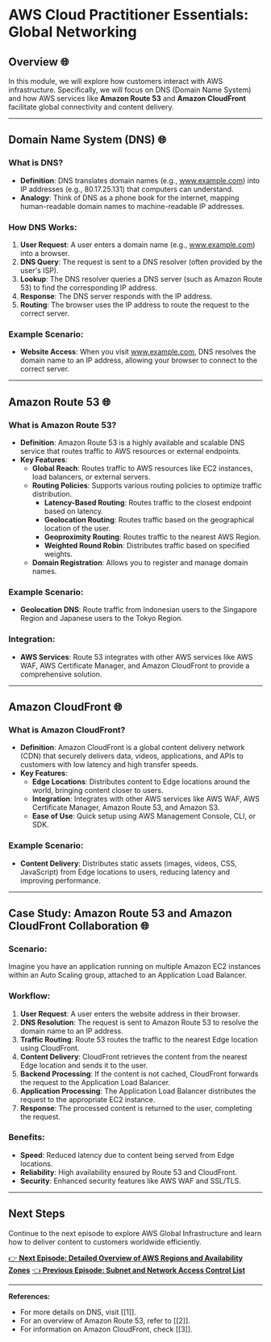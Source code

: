 # AWS Cloud Practitioner Essentials: Global Networking

## Overview 🌐

In this module, we will explore how customers interact with AWS infrastructure. Specifically, we will focus on DNS (Domain Name System) and how AWS services like **Amazon Route 53** and **Amazon CloudFront** facilitate global connectivity and content delivery.

---

## Domain Name System (DNS) 🌐

### What is DNS?
- **Definition**: DNS translates domain names (e.g., www.example.com) into IP addresses (e.g., 80.17.25.131) that computers can understand.
- **Analogy**: Think of DNS as a phone book for the internet, mapping human-readable domain names to machine-readable IP addresses.

### How DNS Works:
1. **User Request**: A user enters a domain name (e.g., www.example.com) into a browser.
2. **DNS Query**: The request is sent to a DNS resolver (often provided by the user's ISP).
3. **Lookup**: The DNS resolver queries a DNS server (such as Amazon Route 53) to find the corresponding IP address.
4. **Response**: The DNS server responds with the IP address.
5. **Routing**: The browser uses the IP address to route the request to the correct server.

### Example Scenario:
- **Website Access**: When you visit www.example.com, DNS resolves the domain name to an IP address, allowing your browser to connect to the correct server.

---

## Amazon Route 53 🌐

### What is Amazon Route 53?
- **Definition**: Amazon Route 53 is a highly available and scalable DNS service that routes traffic to AWS resources or external endpoints.
- **Key Features**:
  - **Global Reach**: Routes traffic to AWS resources like EC2 instances, load balancers, or external servers.
  - **Routing Policies**: Supports various routing policies to optimize traffic distribution.
    - **Latency-Based Routing**: Routes traffic to the closest endpoint based on latency.
    - **Geolocation Routing**: Routes traffic based on the geographical location of the user.
    - **Geoproximity Routing**: Routes traffic to the nearest AWS Region.
    - **Weighted Round Robin**: Distributes traffic based on specified weights.
  - **Domain Registration**: Allows you to register and manage domain names.

### Example Scenario:
- **Geolocation DNS**: Route traffic from Indonesian users to the Singapore Region and Japanese users to the Tokyo Region.

### Integration:
- **AWS Services**: Route 53 integrates with other AWS services like AWS WAF, AWS Certificate Manager, and Amazon CloudFront to provide a comprehensive solution.

---

## Amazon CloudFront 🌐

### What is Amazon CloudFront?
- **Definition**: Amazon CloudFront is a global content delivery network (CDN) that securely delivers data, videos, applications, and APIs to customers with low latency and high transfer speeds.
- **Key Features**:
  - **Edge Locations**: Distributes content to Edge locations around the world, bringing content closer to users.
  - **Integration**: Integrates with other AWS services like AWS WAF, AWS Certificate Manager, Amazon Route 53, and Amazon S3.
  - **Ease of Use**: Quick setup using AWS Management Console, CLI, or SDK.

### Example Scenario:
- **Content Delivery**: Distributes static assets (images, videos, CSS, JavaScript) from Edge locations to users, reducing latency and improving performance.

---

## Case Study: Amazon Route 53 and Amazon CloudFront Collaboration 🌐

### Scenario:
Imagine you have an application running on multiple Amazon EC2 instances within an Auto Scaling group, attached to an Application Load Balancer.

### Workflow:
1. **User Request**: A user enters the website address in their browser.
2. **DNS Resolution**: The request is sent to Amazon Route 53 to resolve the domain name to an IP address.
3. **Traffic Routing**: Route 53 routes the traffic to the nearest Edge location using CloudFront.
4. **Content Delivery**: CloudFront retrieves the content from the nearest Edge location and sends it to the user.
5. **Backend Processing**: If the content is not cached, CloudFront forwards the request to the Application Load Balancer.
6. **Application Processing**: The Application Load Balancer distributes the request to the appropriate EC2 instance.
7. **Response**: The processed content is returned to the user, completing the request.

### Benefits:
- **Speed**: Reduced latency due to content being served from Edge locations.
- **Reliability**: High availability ensured by Route 53 and CloudFront.
- **Security**: Enhanced security features like AWS WAF and SSL/TLS.

---

## Next Steps
Continue to the next episode to explore AWS Global Infrastructure and learn how to deliver content to customers worldwide efficiently.

[👉 **Next Episode: Detailed Overview of AWS Regions and Availability Zones**](https://aws.amazon.com/about-aws/global-infrastructure/)
[👈 **Previous Episode: Subnet and Network Access Control List**](https://aws.amazon.com/vpc/network-access-control-lists/)

---

**References:**
- For more details on DNS, visit [[1]].
- For an overview of Amazon Route 53, refer to [[2]].
- For information on Amazon CloudFront, check [[3]].
